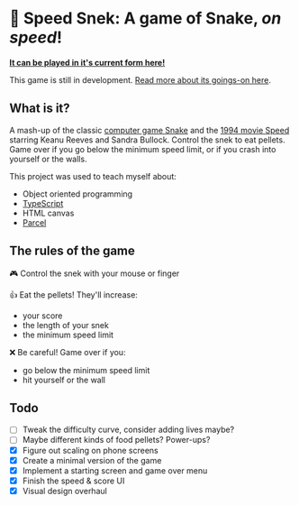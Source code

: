 # 🐍 Speed Snek: A game of Snake, _on speed_!

[**It can be played in it's current form here!**](https://thekakkun.github.io/speed-snek/)

This game is still in development. [Read more about its goings-on here](https://thekakkun.github.io/blog?tag=speed+snek).

## What is it?

A mash-up of the classic [computer game Snake](<https://en.wikipedia.org/wiki/Snake_(video_game_genre)>) and the [1994 movie Speed](<https://en.wikipedia.org/wiki/Speed_(1994_film)>) starring Keanu Reeves and Sandra Bullock. Control the snek to eat pellets. Game over if you go below the minimum speed limit, or if you crash into yourself or the walls.

This project was used to teach myself about:

- Object oriented programming
- [TypeScript](https://www.typescriptlang.org/)
- HTML canvas
- [Parcel](https://parceljs.org/)

## The rules of the game

🎮 Control the snek with your mouse or finger

👍 Eat the pellets! They'll increase:

- your score
- the length of your snek
- the minimum speed limit

❌ Be careful! Game over if you:

- go below the minimum speed limit
- hit yourself or the wall

## Todo

- [ ] Tweak the difficulty curve, consider adding lives maybe?
- [ ] Maybe different kinds of food pellets? Power-ups?
- [x] Figure out scaling on phone screens
- [x] Create a minimal version of the game
- [x] Implement a starting screen and game over menu
- [x] Finish the speed & score UI
- [x] Visual design overhaul
